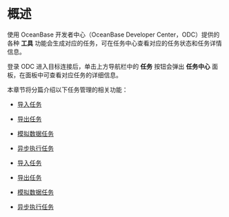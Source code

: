 概述 
=======================

使用 OceanBase 开发者中心（OceanBase Developer Center，ODC）提供的各种 **工具** 功能会生成对应的任务，可在任务中心查看对应的任务状态和任务详情信息。

登录 ODC 进入目标连接后，单击上方导航栏中的 **任务** 按钮会弹出 **任务中心** 面板，在面板中可查看对应任务的详细信息。

本章节将分篇介绍以下任务管理的相关功能：

* [导入任务](../7.client-odc-task-management/2.client-odc-import-tasks.md)

  

* [导出任务](../7.client-odc-task-management/3.client-odc-export-tasks.md)

  

* [模拟数据任务](../7.client-odc-task-management/4.client-odc-data-mocking-tasks.md)

  

* [异步执行任务](../7.client-odc-task-management/5.client-odc-asynchronous-tasks.md)

  




<!-- -->

* [导入任务](../7.client-odc-task-management/2.client-odc-import-tasks.md)

  

* [导出任务](../7.client-odc-task-management/3.client-odc-export-tasks.md)

  

* [模拟数据任务](../7.client-odc-task-management/4.client-odc-data-mocking-tasks.md)

  

* [异步执行任务](../7.client-odc-task-management/5.client-odc-asynchronous-tasks.md)

  



